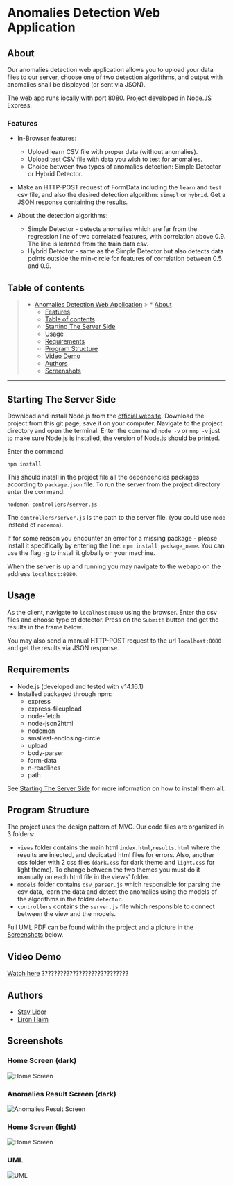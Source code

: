 # Anomalies Detection Web Application

## About
Our anomalies detection web application allows you to upload your data files to our server, choose one of two detection
algorithms, and output with anomalies shall be displayed (or sent via JSON).

The web app runs locally with port 8080. Project developed in Node.JS Express.

### Features
* In-Browser features:
  * Upload learn CSV file with proper data (without anomalies).
  * Upload test CSV file with data you wish to test for anomalies.
  * Choice between two types of anomalies detection: Simple Detector or Hybrid Detector.


* Make an HTTP-POST request of FormData including the `learn` and `test` csv file, and also the desired detection 
  algorithm: `simepl` or `hybrid`. Get a JSON response containing the results.
  
* About the detection algorithms:
  * Simple Detector - detects anomalies which are far from the regression line of two correlated features, with
    correlation above 0.9. The line is learned from the train data csv.
  * Hybrid Detector - same as the Simple Detector but also detects data points outside the min-circle for features of
  correlation between 0.5 and 0.9.
    
## Table of contents
> * [Anomalies Detection Web Application](#anomalies-detection-web-application)
    >   * [About](#about)
>   * [Features](#features)
>   * [Table of contents](#table-of-contents)
>   * [Starting The Server Side](#starting-the-server-side)
>   * [Usage](#usage)
>   * [Requirements](#requirements)
>   * [Program Structure](#program-structure)
>   * [Video Demo](#video-demo)
>   * [Authors](#authors)
>   * [Screenshots](#screenshots)
---
## Starting The Server Side

Download and install Node.js from the [official website](https://nodejs.org/en/download/).
Download the project from this git page, save it on your computer.
Navigate to the project directory and open the terminal. Enter the command `node -v` or `nmp -v` just to make sure 
Node.js is installed, the version of Node.js should be printed.

Enter the command:
```
npm install
```
This should install in the project file all the dependencies packages according to `package.json` file.
To run the server from the project directory enter the command:
```
nodemon controllers/server.js
```
The `controllers/server.js` is the path to the server file. (you could use `node` instead of `nodemon`).

If for some reason you encounter an error for a missing package - please install it specifically by entering the line: `npm install package_name`.
You can use the flag `-g` to install it globally on your machine.

When the server is up and running you may navigate to the webapp on the address `localhost:8080`.

## Usage
As the client, navigate to `localhost:8080` using the browser. Enter the csv files and choose type of detector.
Press on the `Submit!` button and get the results in the frame below.

You may also send a manual HTTP-POST request to the url `localhost:8080` and get the results via JSON response.


## Requirements

* Node.js (developed and tested with v14.16.1)  
* Installed packaged through npm:
    * express
    * express-fileupload
    * node-fetch
    * node-json2html
    * nodemon
    * smallest-enclosing-circle
    * upload
    * body-parser
    * form-data
    * n-readlines
    * path
    
See [Starting The Server Side](#starting-the-server-side) for more information on how to install them all.

## Program Structure

The project uses the design pattern of MVC.
Our code files are organized in 3 folders:
* `views` folder contains the main html `index.html`,`results.html` where the results are injected, and dedicated html 
  files for errors. Also, another css folder with 2 css files (`dark.css` for dark theme and `light.css` for light theme).
  To change between the two themes you must do it manually on each html file in the views' folder.
* `models` folder contains `csv_parser.js` which responsible for parsing the csv data, learn the data and detect
  the anomalies using the models of the algorithms in the folder `detector`.
* `controllers` contains the `server.js` file which responsible to connect between the view and the models.

Full UML PDF can be found within the project and a picture in the [Screenshots](#screenshots) below.

## Video Demo

[Watch here](https://youtu.be/58-n3c-bOTY) ????????????????????????????


## Authors

* [Stav Lidor](https://github.com/stavLidor)
* [Liron Haim](https://github.com/LironHaim15)

## Screenshots

### Home Screen (dark)
<img src="https://github.com/LironHaim15/anomalies_detection_web_app/blob/master/screenshots/dark_empty.jpg" alt="Home Screen"/>

### Anomalies Result Screen (dark)
<img src="https://github.com/LironHaim15/anomalies_detection_web_app/blob/master/screenshots/dark_ano.jpg" alt="Anomalies Result Screen"/>

### Home Screen (light)
<img src="https://github.com/LironHaim15/anomalies_detection_web_app/blob/master/screenshots/light_ano.jpg" alt="Home Screen"/>

### UML
<img src="https://github.com/LironHaim15/anomalies_detection_web_app/blob/master/screenshots/UML.png" alt="UML"/>
